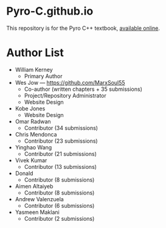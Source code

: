 # Pyro-C.github.io
This repository is for the Pyro C++ textbook, [available online](http://www.pyro-c.com).

# Author List
* William Kerney
    * Primary Author
* Wes Jow — https://github.com/MarxSoul55
    * Co-author (written chapters + 35 submissions)
    * Project/Repository Administrator
    * Website Design
* Kobe Jones
    * Website Design
* Omar Radwan
    * Contributor (34 submissions)
* Chris Mendonca
    * Contributor (23 submissions)
* Yinghao Wang
    * Contributor (21 submissions)
* Vivek Kumar
    * Contributor (13 submissions)
* Donald
    * Contributor (8 submissions)
* Aimen Altaiyeb
    * Contributor (8 submissions)
* Andrew Valenzuela
    * Contributor (6 submissions)
* Yasmeen Maklani
    * Contributor (2 submissions)

